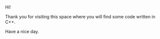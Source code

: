 Hi! 

Thank you for visiting this space where you will find some code written in C++. 

Have a nice day.
